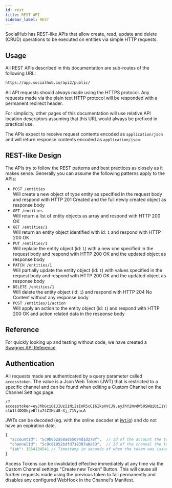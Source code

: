 ```yaml
---
id: rest
title: REST API
sidebar_label: REST
---
```


SocialHub has REST-like APIs that allow create, read, update and delete (CRUD) operations to be executed on entities via simple HTTP requests.

## Usage

All REST APIs described in this documentation are sub-routes of the following URL:

```bash
https://app.socialhub.io/api2/public/
```

All API requests should always made using the HTTPS protocol. Any requests made via the plain text HTTP protocol will be responded with a permanent redirect header.

For simplicity, other pages of this documentation will use relative API location descriptors assuming that this URL would always be prefixed in practical use.

The APIs expect to receive request contents encoded as `application/json` and will return response contents encoded as `application/json`.

## REST-like Design

The APIs try to follow the REST patterns and best practices as closely as it makes sense. Generally you can assume the following patterns apply to the APIs:

- `POST /entities`    
  Will create a new object of type entity as specified in the request body and respond with HTTP 201 Created and the full newly created object as response body
- `GET /entities`    
  Will return a list of entity objects as array and respond with HTTP 200 OK
- `GET /entities/1`    
  Will return an entity object identified with id: `1` and respond with HTTP 200 OK
- `PUT /entities/1`    
  Will replace the entity object (id: `1`) with a new one specified in the request body and respond with HTTP 200 OK and the updated object as response body
- `PATCH /entities/1`    
  Will partially update the entity object (id: `1`) with values specified in the request body and respond with HTTP 200 OK and the updated object as response body
- `DELETE /entities/1`    
  Will delete the entity object (id: `1`) and respond with HTTP 204 No Content without any response body
- `POST /entities/1/action`    
  Will apply an action to the entity object (id: `1`) and respond with HTTP 200 OK and action related data in the response body

## Reference

For quickly looking up and testing without code, we have created a [Swagger API Reference](https://petstore.swagger.io/?url=https://raw.githubusercontent.com/socialhubio/socialhub-dev/master/swagger.yaml).

## Authentication

All requests made are authenticated by a query parameter called `accesstoken`. The value is a Json Web Token (JWT) that is restricted to a specific channel and can be found when editing a Custom Channel on the Channel Settings page.

```
/?accesstoken=eyJhbGciOiJIUzI1NiIsInR5cCI6IkpXVCJ9.eyJhY2NvdW50SWQiOiI1YzliNmIyYTU4YTg1NTA3NGQxZDI3OGYiLCJjaGFubmVsSWQiOiI1YzljMDE5NTJiZGZkNzE4MzA3YTBhNTMiLCJpYXQiOjE1NTQxMzQ1NDF9.mXomId0-stW1l4QQQkjeBflo74ZIHzd0-Xj_71VyncA
```

JWTs can be decoded (eg. with the online decoder at [jwt.io](https://jwt.io/)) and do not have an expiration date.

```javascript
{
  "accountId": "5c9b6b2a58a855074d1d278f",  // Id of the account the token belongs to
  "channelId": "5c9c01952bdfd718307a0a53",  // Id of the channel the token is restricted to
  "iat": 1554134541 // Timestamp in seconds of when the token was issued
}
```

Access Tokens can be invalidated effective immediately at any time via the Custom Channel settings "Create new Token" Button. This will cause all further requests made using the previous token to fail permanently and disables any configured WebHook in the Channel's Manifest.

